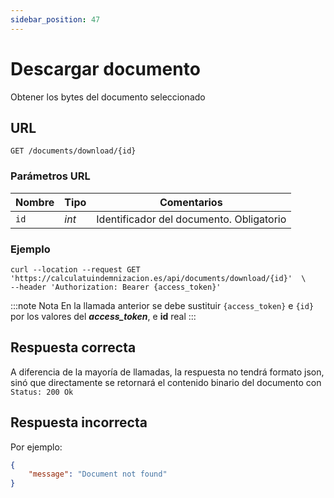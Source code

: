 ```yaml
---
sidebar_position: 47
---
```


# Descargar documento

Obtener los bytes del documento seleccionado

## URL

```
GET /documents/download/{id}
```

### Parámetros URL

Nombre | Tipo |  Comentarios 
--- | --- | --- | 
`id` | _int_ | Identificador del documento. Obligatorio

### Ejemplo

```shell
curl --location --request GET 'https://calculatuindemnizacion.es/api/documents/download/{id}'  \
--header 'Authorization: Bearer {access_token}'
```

:::note Nota
En la llamada anterior se debe sustituir `{access_token}` e `{id}` por los valores del **_access_token_**, e **id** real
:::

## Respuesta correcta

A diferencia de la mayoría de llamadas, la respuesta no tendrá formato json, sinó que directamente se retornará el contenido binario del documento con `Status: 200 Ok`

## Respuesta incorrecta

Por ejemplo:

```json title="Status: 404 Not found"
{
    "message": "Document not found"
}
```